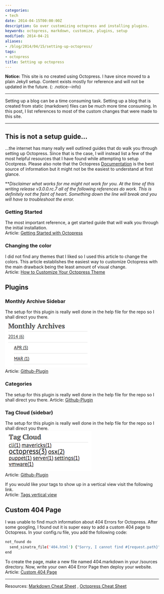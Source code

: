 ```yaml
---
categories:
- tech
date: 2014-04-15T00:00:00Z
description: Go over customizing octopress and installing plugins.
keywords: octopress, markdown, customize, plugins, setup
modified: 2014-04-21
aliases:
- /blog/2014/04/15/setting-up-octopress/
tags:
- octopress
title: Setting up octopress
---
```


**Notice:** This site is no created using Octopress. I have since moved to a plain Jekyll setup. Content exists mostly for reference and will not be updated in the future.
{: .notice--info}


---

Setting up a blog can be a time consuming task. Setting up a blog that is created from static (markdown) files can be much more time consuming. In this post, I list references to most of the custom changes that were made to this site.

---

## This is not a setup guide...
...the internet has many really well outlined guides that do walk you through setting up Octopress. Since that is the case, I will instead list a few of the most helpful resources that I have found while attempting to setup Ocotpress. Please also note that the Octopress [Documentation](http://octopress.org/docs/) is the best source of information but it might not be the easiest to understand at first glance.

**_Disclaimer what works for me might not work for you. At the time of this writing release v3.0.0.rc.7 all of the following references do work. This is definitely not the faint of heart. Something down the line will break and you will have to troubleshoot the error._

### Getting Started
The most important reference, a get started guide that will walk you through the initial installation.  
Article: [Getting Started with Octopress](http://webdesign.tutsplus.com/tutorials/getting-started-with-octopress--webdesign-11442)

### Changing the color
I did not find any themes that I liked so I used this article to change the colors. This article establishes the easiest way to customize Octopress with the main drawback being the least amount of visual change.  
Article: [How to Customize Your Octopress Theme](http://aijazansari.com/2012/08/27/how-to-customize-octopress-theme/index.html)




## Plugins

### Monthly Archive Sidebar
The setup for this plugin is really well done in the help file for the repo so I shall direct you there.  
![Monthly Archives](/images/2014-04-15/monthly_archives.png)  
Article: [Github-Plugin](https://github.com/rcmdnk/monthly-archive)

### Categories
The setup for this plugin is really well done in the help file for the repo so I shall direct you there.
Article: [Github-Plugin](https://github.com/matthiasbeyer/jekyll_group_categories)

### Tag Cloud (sidebar)
The setup for this plugin is really well done in the help file for the repo so I shall direct you there.  
![Tag Cloud](/images/2014-04-15/tag_cloud.png)  
Article: [Github-Plugin](https://github.com/tokkonopapa/octopress-tagcloud)

If you would like your tags to show up in a vertical view visit the following link.  
Article: [Tags vertical view](http://www.narga.net/improve-octopress-advanced-tweaks-tips/)



## Custom 404 Page
I was unable to find much information about 404 Errors for Octopress. After some googling, I found out it is super easy to add a custom 404 page to Octopress. In your config.ru file, you add the following code:
```bash
not_found do
  send_sinatra_file('404.html') {"Sorry, I cannot find #{request.path}"}
end
```
To create the page, make a new file named 404.markdown in your /sources directory. Now, write your own 404 Error Page then deploy your website.  
Article: [Custom 404 Page](http://www.narga.net/improve-octopress-advanced-tweaks-tips/)

---

Resources:
[Markdown Cheat Sheet](http://warpedvisions.org/projects/markdown-cheat-sheet.md) ,
[Octopress Cheat Sheet](http://biancarelli.org/blog/2013/05/14/octopress-cheat-sheet)
